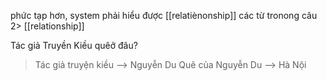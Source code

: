 phức tạp hơn, system phải hiểu được [[relatiènonship]] các từ tronong câu
2> [[relationship]]

Tác giả Truyền Kiều quêở đâu? 
> Tác giả truyện kiều --> Nguyễn Du
> Quê của Nguyễn Du --> Hà Nội

